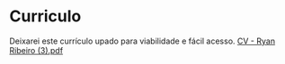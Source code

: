 # Curriculo
Deixarei este currículo upado para viabilidade e fácil acesso.
[CV - Ryan Ribeiro (3).pdf](https://github.com/RyanSRibeiro/Curr-culo/files/15286728/CV.-.Ryan.Ribeiro.3.pdf)
